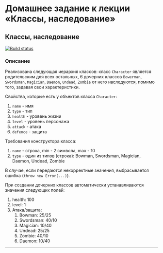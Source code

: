 # Домашнее задание к лекции «Классы, наследование»

## Классы, наследование

[![Build status](https://ci.appveyor.com/api/projects/status/47xv1kuvc0hgc9eo?svg=true)](https://ci.appveyor.com/project/NadinDesyatova/ajs-oop)

### Описание

Реализована следующая иерархия классов: класс `Character` является родительским для всех остальных, 6 дочерних классов `Bowerman`, `Swordsman`, `Magician`, `Daemon`, `Undead`, `Zombie` от него наследуются, помимо того, задавая свои характеристики.

Свойства, которые есть у объектов класса `Character`:
1. `name` - имя
2. `type` - тип
3. `health` - уровень жизни
4. `level` - уровень персонажа
5. `attack` - атака
6. `defence` - защита

Требования конструктора класса:
1. `name` - строка, min - 2 символа, max - 10
1. `type` - один из типов (строка): Bowman, Swordsman, Magician, Daemon, Undead, Zombie

В случае, если передаются некорректные значения, выбрасывается ошибка (`throw new Error(...)`).

При создании дочерних классов автоматически устанавливаются значения следующих полей:
1. health: 100
2. level: 1
3. Атака/защита:
    1. Bowman: 25/25
    2. Swordsman: 40/10
    3. Magician: 10/40
    4. Undead: 25/25
    5. Zombie: 40/10
    6. Daemon: 10/40

---